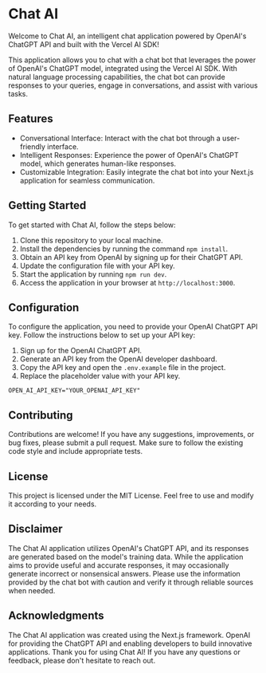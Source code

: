 # Chat AI

Welcome to Chat AI, an intelligent chat application powered by OpenAI's ChatGPT API and built with the Vercel AI SDK!

This application allows you to chat with a chat bot that leverages the power of OpenAI's ChatGPT model, integrated using the Vercel AI SDK. With natural language processing capabilities, the chat bot can provide responses to your queries, engage in conversations, and assist with various tasks.

## Features

- Conversational Interface: Interact with the chat bot through a user-friendly interface.
- Intelligent Responses: Experience the power of OpenAI's ChatGPT model, which generates human-like responses.
- Customizable Integration: Easily integrate the chat bot into your Next.js application for seamless communication.

## Getting Started

To get started with Chat AI, follow the steps below:

1. Clone this repository to your local machine.
2. Install the dependencies by running the command `npm install`.
3. Obtain an API key from OpenAI by signing up for their ChatGPT API.
4. Update the configuration file with your API key.
5. Start the application by running `npm run dev`.
6. Access the application in your browser at `http://localhost:3000`.

## Configuration

To configure the application, you need to provide your OpenAI ChatGPT API key. Follow the instructions below to set up your API key:

1. Sign up for the OpenAI ChatGPT API.
2. Generate an API key from the OpenAI developer dashboard.
3. Copy the API key and open the `.env.example` file in the project.
4. Replace the placeholder value with your API key.

```properties
OPEN_AI_API_KEY="YOUR_OPENAI_API_KEY"
```

## Contributing

Contributions are welcome! If you have any suggestions, improvements, or bug fixes, please submit a pull request. Make sure to follow the existing code style and include appropriate tests.

## License

This project is licensed under the MIT License. Feel free to use and modify it according to your needs.

## Disclaimer

The Chat AI application utilizes OpenAI's ChatGPT API, and its responses are generated based on the model's training data. While the application aims to provide useful and accurate responses, it may occasionally generate incorrect or nonsensical answers. Please use the information provided by the chat bot with caution and verify it through reliable sources when needed.

## Acknowledgments
The Chat AI application was created using the Next.js framework.
OpenAI for providing the ChatGPT API and enabling developers to build innovative applications.
Thank you for using Chat AI! If you have any questions or feedback, please don't hesitate to reach out.